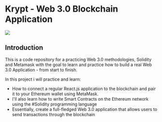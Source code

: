 <h1>Krypt - Web 3.0 Blockchain Application</h1>
<img src="https://i.imgur.com/t8IcpbN.png" />
<br>

## Introduction
This is a code repository for a practicing Web 3.0 methodologies, Solidity and Metamask with the goal to learn and practice  how to build a real Web 3.0 Application - from start to finish.

In this project i will practice and learn:
- How to connect a regular React.js application to the blockchain and pair it to your Ethereum wallet using MetaMask.
- I'll also learn how to write Smart Contracts on the Ethereum network using the #Solidity programming language
- Essentially, create a full-fledged Web 3.0 application that allows users to send transactions through the blockchain
